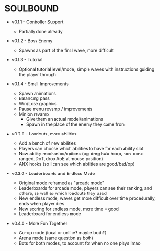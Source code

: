 ﻿# SOULBOUND

- v0.1.1 - Controller Support
  - Partially done already
- v0.1.2 - Boss Enemy
  - Spawns as part of the final wave, more difficult
- v0.1.3 - Tutorial
  - Optional tutorial level/mode, simple waves with instructions guiding the player through
- v0.1.4 - Small Improvements
  - Spawn animations
  - Balancing pass
  - Win/Lose graphics
  - Pause menu revamp / improvements
  - Minion revamp
    - Give them an actual model/animations
    - Spawn in the place of the enemy they came from

- v0.2.0 - Loadouts, more abilities
  - Add a bunch of new abilities
  - Players can choose which abilities to have for each ability slot
  - New ability mechanics/options (eg, dmg hula hoop, non-cone ranged, DoT, drop AoE at mouse position)
  - ANX hooks (so I can see which abilities are good/bad/op)

- v0.3.0 - Leaderboards and Endless Mode
  - Original mode reframed as "arcade mode"
  - Leaderboards for arcade mode, players can see their ranking, and others, as well as which loadouts they used
  - New endless mode, waves get more difficult over time procedurally, ends when player dies
  - New scoring for endless mode, more time = good
  - Leaderboard for endless mode

- v0.4.0 - More Fun Together
  - Co-op mode (local or online? maybe both?)
  - Arena mode (same question as both)
  - Bots for both modes, to account for when no one plays lmao

